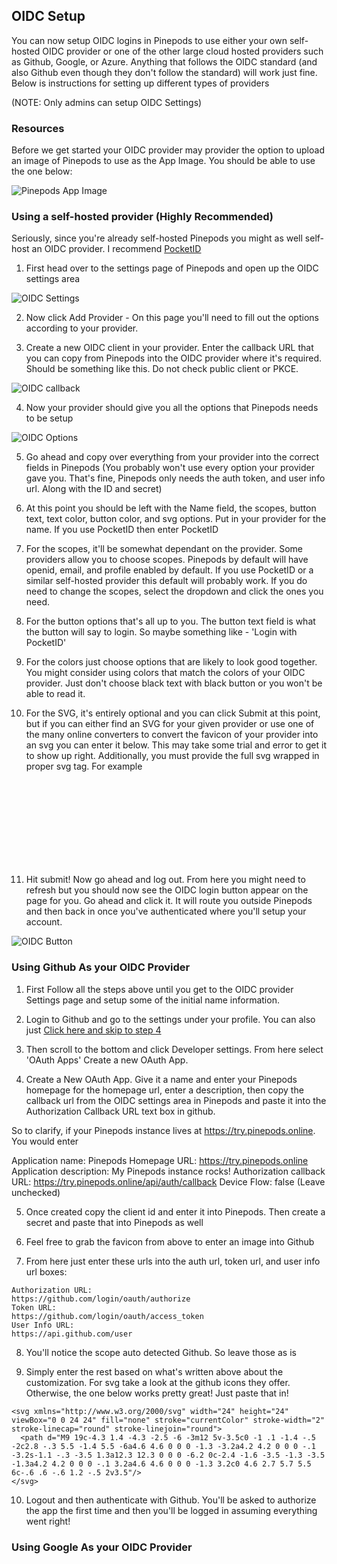 ## OIDC Setup

You can now setup OIDC logins in Pinepods to use either your own self-hosted OIDC provider or one of the other large cloud hosted providers such as Github, Google, or Azure. Anything that follows the OIDC standard (and also Github even though they don't follow the standard) will work just fine. Below is instructions for setting up different types of providers 

(NOTE: Only admins can setup OIDC Settings)

### Resources

Before we get started your OIDC provider may provider the option to upload an image of Pinepods to use as the App Image. You should be able to use the one below:

![Pinepods App Image](../../static/img/favicon.png)

### Using a self-hosted provider (Highly Recommended)

Seriously, since you're already self-hosted Pinepods you might as well self-host an OIDC provider. I recommend [PocketID](https://github.com/pocket-id/pocket-id)

1. First head over to the settings page of Pinepods and open up the OIDC settings area

![OIDC Settings](../../static/img/oidcsettings.png)

2. Now click Add Provider - On this page you'll need to fill out the options according to your provider. 

3. Create a new OIDC client in your provider. Enter the callback URL that you can copy from Pinepods into the OIDC provider where it's required. Should be something like this. Do not check public client or PKCE. 

![OIDC callback](../../static/img/oidccallback.png)

4. Now your provider should give you all the options that Pinepods needs to be setup

![OIDC Options](../../static/img/oidcoptions.png)

5. Go ahead and copy over everything from your provider into the correct fields in Pinepods (You probably won't use every option your provider gave you. That's fine, Pinepods only needs the auth token, and user info url. Along with the ID and secret)

6. At this point you should be left with the Name field, the scopes, button text, text color, button color, and svg options. Put in your provider for the name. If you use PocketID then enter PocketID

7. For the scopes, it'll be somewhat dependant on the provider. Some providers allow you to choose scopes. Pinepods by default will have openid, email, and profile enabled by default. If you use PocketID or a similar self-hosted provider this default will probably work. If you do need to change the scopes, select the dropdown and click the ones you need. 

8. For the button options that's all up to you. The button text field is what the button will say to login. So maybe something like - 'Login with PocketID'

9. For the colors just choose options that are likely to look good together. You might consider using colors that match the colors of your OIDC provider. Just don't choose black text with black button or you won't be able to read it.

10. For the SVG, it's entirely optional and you can click Submit at this point, but if you can either find an SVG for your given provider or use one of the many online converters to convert the favicon of your provider into an svg you can enter it below. This may take some trial and error to get it to show up right. Additionally, you must provide the full svg wrapped in proper svg tag. For example <svg>mysvgcontent</svg>

11. Hit submit! Now go ahead and log out. From here you might need to refresh but you should now see the OIDC login button appear on the page for you. Go ahead and click it. It will route you outside Pinepods and then back in once you've authenticated where you'll setup your account. 

![OIDC Button](../../static/img/myoidcbutton.png)


### Using Github As your OIDC Provider

1. First Follow all the steps above until you get to the OIDC provider Settings page and setup some of the initial name information. 

2. Login to Github and go to the settings under your profile. You can also just [Click here and skip to step 4](https://github.com/settings/profile)

3. Then scroll to the bottom and click Developer settings. From here select 'OAuth Apps' Create a new OAuth App. 

4. Create a New OAuth App. Give it a name and enter your Pinepods homepage for the homepage url, enter a description, then copy the callback url from the OIDC settings area in Pinepods and paste it into the Authorization Callback URL text box in github. 

So to clarify, if your Pinepods instance lives at https://try.pinepods.online. You would enter

Application name: Pinepods
Homepage URL: https://try.pinepods.online
Application description: My Pinepods instance rocks!
Authorization callback URL: https://try.pinepods.online/api/auth/callback
Device Flow: false (Leave unchecked)

5. Once created copy the client id and enter it into Pinepods. Then create a secret and paste that into Pinepods as well

6. Feel free to grab the favicon from above to enter an image into Github

7. From here just enter these urls into the auth url, token url, and user info url boxes:
```
Authorization URL:
https://github.com/login/oauth/authorize
Token URL:
https://github.com/login/oauth/access_token
User Info URL:
https://api.github.com/user
```

8. You'll notice the scope auto detected Github. So leave those as is

9. Simply enter the rest based on what's written above about the customization. For svg take a look at the github icons they offer. Otherwise, the one below works pretty great! Just paste that in!

```
<svg xmlns="http://www.w3.org/2000/svg" width="24" height="24" viewBox="0 0 24 24" fill="none" stroke="currentColor" stroke-width="2" stroke-linecap="round" stroke-linejoin="round">
  <path d="M9 19c-4.3 1.4 -4.3 -2.5 -6 -3m12 5v-3.5c0 -1 .1 -1.4 -.5 -2c2.8 -.3 5.5 -1.4 5.5 -6a4.6 4.6 0 0 0 -1.3 -3.2a4.2 4.2 0 0 0 -.1 -3.2s-1.1 -.3 -3.5 1.3a12.3 12.3 0 0 0 -6.2 0c-2.4 -1.6 -3.5 -1.3 -3.5 -1.3a4.2 4.2 0 0 0 -.1 3.2a4.6 4.6 0 0 0 -1.3 3.2c0 4.6 2.7 5.7 5.5 6c-.6 .6 -.6 1.2 -.5 2v3.5"/>
</svg>
```

10. Logout and then authenticate with Github. You'll be asked to authorize the app the first time and then you'll be logged in assuming everything went right!

### Using Google As your OIDC Provider